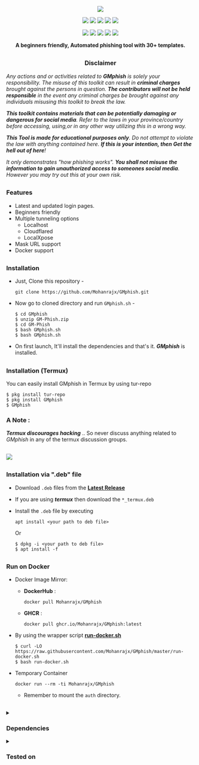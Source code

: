 <!-- GM PHISH -->

<p align="center">
  <img src=".github/misc/logo.png">
</p>

<p align="center">
  <img src="https://img.shields.io/badge/Version-2.3.5-green?style=for-the-badge">
  <img src="https://img.shields.io/github/license/Mohanrajx?style=for-the-badge">
  <img src="https://img.shields.io/github/stars/Mohanrajx/GMphish?style=for-the-badge">
  <img src="https://img.shields.io/github/issues/Mohanrajx/GMphish?color=red&style=for-the-badge">
  <img src="https://img.shields.io/github/forks/Mohanrajx/GMphish?color=teal&style=for-the-badge">
</p>

<p align="center">
  <img src="https://img.shields.io/badge/Author-G--MOHAN RAJ-blue?style=flat-square">
  <img src="https://img.shields.io/badge/Open%20Source-Yes-darkgreen?style=flat-square">
  <img src="https://img.shields.io/badge/Maintained%3F-Yes-lightblue?style=flat-square">
  <img src="https://img.shields.io/badge/Written%20In-Bash-darkcyan?style=flat-square">
  <img src="https://hits.seeyoufarm.com/api/count/incr/badge.svg?url=https%3A%2F%2Fgithub.com%2FMohanrajx%2FGMphish&title=Visitors&edge_flat=false"/></a>
</p>

<p align="center"><b>A beginners friendly, Automated phishing tool with 30+ templates.</b></p>

##

<h3><p align="center">Disclaimer</p></h3>

<i>Any actions and or activities related to <b>GMphish</b> is solely your responsibility. The misuse of this toolkit can result in <b>criminal charges</b> brought against the persons in question. <b>The contributors will not be held responsible</b> in the event any criminal charges be brought against any individuals misusing this toolkit to break the law.

<b>This toolkit contains materials that can be potentially damaging or dangerous for social media</b>. Refer to the laws in your province/country before accessing, using,or in any other way utilizing this in a wrong way.

<b>This Tool is made for educational purposes only</b>. Do not attempt to violate the law with anything contained here. <b>If this is your intention, then Get the hell out of here</b>!

It only demonstrates "how phishing works". <b>You shall not misuse the information to gain unauthorized access to someones social media</b>. However you may try out this at your own risk.</i>

##

### Features

- Latest and updated login pages.
- Beginners friendly
- Multiple tunneling options
  - Localhost
  - Cloudflared
  - LocalXpose
- Mask URL support 
- Docker support

##

### Installation

- Just, Clone this repository -
  ```
  git clone https://github.com/Mohanrajx/GMphish.git
  ```

- Now go to cloned directory and run `GMphish.sh` -
  ```
  $ cd GMphish
  $ unzip GM-Phish.zip
  $ cd GM-Phish
  $ bash GMphish.sh
  $ bash GMphish.sh
  ```

- On first launch, It'll install the dependencies and that's it. ***GMphish*** is installed.

##

### Installation (Termux)
You can easily install GMphish in Termux by using tur-repo
```
$ pkg install tur-repo
$ pkg install GMphish
$ GMphish
```
### A Note : 
***Termux discourages hacking*** .. So never discuss anything related to *GMphish* in any of the termux discussion groups.

##

<p align="left">
  <a href="https://shell.cloud.google.com/cloudshell/open?cloudshell_git_repo=https://github.com/Mohanrajx/GMphish.git&tutorial=README.md" target="_blank"><img src="https://gstatic.com/cloudssh/images/open-btn.svg"></a>
</p>

##

### Installation via ".deb" file

- Download `.deb` files from the [**Latest Release**](https://github.com/Mohanrajx/GMphish/releases/latest)
- If you are using ***termux*** then download the `*_termux.deb`

- Install the `.deb` file by executing
  ```
  apt install <your path to deb file>
  ```
  Or
  ```
  $ dpkg -i <your path to deb file>
  $ apt install -f
  ```

##

### Run on Docker

- Docker Image Mirror:
  - **DockerHub** : 
    ```
    docker pull Mohanrajx/GMphish
    ```
  - **GHCR** : 
    ```
    docker pull ghcr.io/Mohanrajx/GMphish:latest
    ```

- By using the wrapper script [**run-docker.sh**](https://raw.githubusercontent.com/Mohanrajx/GMphish/master/run-docker.sh)

  ```
  $ curl -LO https://raw.githubusercontent.com/Mohanrajx/GMphish/master/run-docker.sh
  $ bash run-docker.sh
  ```
- Temporary Container

  ```
  docker run --rm -ti Mohanrajx/GMphish
  ```
  - Remember to mount the `auth` directory.

##

<details>
  <summary><h3>Dependencies</h3></summary>

<b>GMphish</b> requires following programs to run properly - 
- `git`
- `curl`
- `php`

> All the dependencies will be installed automatically when you run **GMphish** for the first time.
</details>

<details>
  <summary><h3>Tested on</h3></summary>

- **Ubuntu**
- **Debian**
- **Arch**
- **Manjaro**
- **Fedora**
- **Termux**

